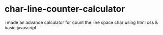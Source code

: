 # char-line-counter-calculator
 i made an advance calculator for count the line space char using html css &amp; basic javascript
